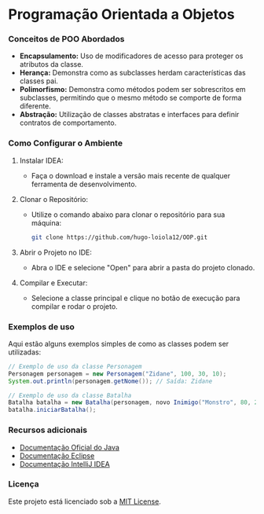 # Programação Orientada a Objetos

### Conceitos de POO Abordados

- **Encapsulamento:** Uso de modificadores de acesso para proteger os atributos da classe.
- **Herança:** Demonstra como as subclasses herdam características das classes pai.
- **Polimorfismo:** Demonstra como métodos podem ser sobrescritos em subclasses, permitindo que o mesmo método se
  comporte
  de forma diferente.
- **Abstração:** Utilização de classes abstratas e interfaces para definir contratos de comportamento.

### Como Configurar o Ambiente

1. Instalar IDEA:

    - Faça o download e instale a versão mais recente de qualquer ferramenta de desenvolvimento.

2. Clonar o Repositório:
    - Utilize o comando abaixo para clonar o repositório para sua máquina:

      ```bash
      git clone https://github.com/hugo-loiola12/OOP.git

3. Abrir o Projeto no IDE:

    - Abra o IDE e selecione "Open" para abrir a pasta do projeto clonado.

4. Compilar e Executar:
    - Selecione a classe principal e clique no botão de execução para compilar e rodar o projeto.

### Exemplos de uso

Aqui estão alguns exemplos simples de como as classes podem ser utilizadas:

```java
// Exemplo de uso da classe Personagem
Personagem personagem = new Personagem("Zidane", 100, 30, 10);
System.out.println(personagem.getNome()); // Saída: Zidane

// Exemplo de uso da classe Batalha
Batalha batalha = new Batalha(personagem, novo Inimigo("Monstro", 80, 20, 5));
batalha.iniciarBatalha();
```

### Recursos adicionais

- [Documentação Oficial do Java](!https://docs.oracle.com/javase/8/docs/api/)
- [Documentação Eclipse](!https://help.eclipse.org/2024-09/index.jsp)
- [Documentação IntelliJ IDEA](!https://www.jetbrains.com/idea/resources/)

### Licença

Este projeto está licenciado sob a [MIT License](!https://opensource.org/license/mit).
